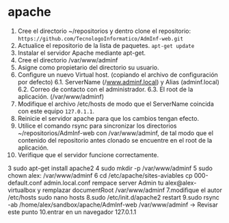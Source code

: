 # apache

1. Cree el directorio ~/repositorios y dentro clone el
repositorio: `https://github.com/TecnologoInformatico/AdmInf-web.git`
2. Actualice el repositorio de la lista de paquetes.
    `apt-get update`
3. Instalar el servidor Apache mediante apt-get.
4. Cree el directorio /var/www/adminf
5. Asigne como propietario del directorio su usuario.
6. Configure un nuevo Virtual host. (copiando el archivo de configuración por defecto)
  6.1. ServerName (/www.adminf.local) y Alias (adminf.local)
  6.2. Correo de contacto con el administrador.
  6.3. El root de la aplicación. (/var/www/adminf)
7. Modifique el archivo /etc/hosts de modo que el ServerName coincida con este equipo `127.0.1.1`.
8. Reinicie el servidor apache para que los cambios tengan efecto.
9. Utilice el comando rsync para sincronizar los directorios ~/repositorios/AdmInf-web con /var/www/adminf, de tal modo que el contenido del repositorio antes clonado se encuentre en el root de la aplicación.
10. Verifique que el servidor funcione correctamente.

3 sudo apt-get install apache2
4 sudo mkdir -p /var/www/adminf
5 sudo chown alex: /var/www/adminf
6 cd /etc/apache/sites-aviables
 cp 000-default.conf admin.local.conf
 rempace server Admin tu alex@alex-virtualbox
 y remplazar documentRoot /var/www/adminf
7.modifique el autor /etc/hosts sudo nano hosts
8.sudo /etc/init.d/apache2 restart
9.sudo rsync -ab /home/alex/sandbox/apache/AdmInf-web /var/www/adminf  -> Revisar este punto
10.entrar en un navegador 127.0.1.1
